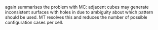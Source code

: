 again summarises the problem with MC: adjacent cubes may generate inconsistent surfaces with holes in due to ambiguity about which pattern should be used. MT resolves this and reduces the number of possible configuration cases per cell.